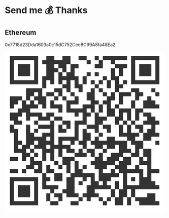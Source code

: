 # Send me 💰 Thanks

## Ethereum 

0x7718d23Dda1603a0c15dC752Cee8C99A8fa48Ea2

![0x7718d23Dda1603a0c15dC752Cee8C99A8fa48Ea2](/images/address_eth.png "0x7718d23Dda1603a0c15dC752Cee8C99A8fa48Ea2")

